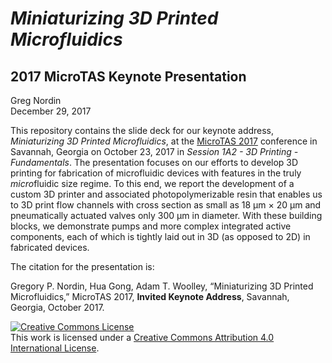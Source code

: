 # *Miniaturizing 3D Printed Microfluidics*
## 2017 MicroTAS Keynote Presentation

Greg Nordin  
December 29, 2017

This repository contains the slide deck for our keynote address, *Miniaturizing 3D Printed Microfluidics*, at the [MicroTAS 2017](https://www.microtas2017.org) conference in Savannah, Georgia on October 23, 2017 in *Session 1A2 - 3D Printing - Fundamentals*. The presentation focuses on our efforts to develop 3D printing for fabrication of microfluidic devices with features in the truly *micro*fluidic size regime. To this end, we report the development of a custom 3D printer and associated photopolymerizable resin that enables us to 3D print flow channels with cross section as small as 18 &mu;m &times; 20 &mu;m and pneumatically actuated valves only 300 &mu;m in diameter. With these building blocks, we demonstrate pumps and more complex integrated active components, each of which is tightly laid out in 3D (as opposed to 2D) in fabricated devices. 

The citation for the presentation is:

Gregory P. Nordin, Hua Gong, Adam T. Woolley, “Miniaturizing 3D Printed Microfluidics,” MicroTAS 2017, **Invited Keynote Address**, Savannah, Georgia, October 2017. 

<a rel="license" href="http://creativecommons.org/licenses/by/4.0/"><img alt="Creative Commons License" style="border-width:0" src="https://i.creativecommons.org/l/by/4.0/88x31.png" /></a><br />This work is licensed under a <a rel="license" href="http://creativecommons.org/licenses/by/4.0/">Creative Commons Attribution 4.0 International License</a>.

